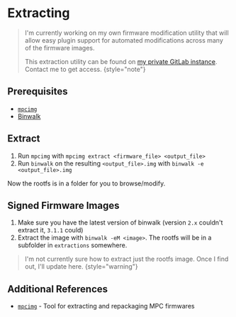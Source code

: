# Extracting

> I'm currently working on my own firmware modification utility that will allow easy plugin support for automated
> modifications across many of the firmware images.
>
> This extraction utility can be found
> on [my private GitLab instance](https://gitlab.randomcpu.com/engine-os/inmusic-firmware-modification-framework). Contact
> me to get access.
> {style="note"}

## Prerequisites

* [`mpcimg`](https://github.com/TheKikGen/MPC-LiveXplore/blob/master/imgmaker/mpcimg)
* [Binwalk](https://github.com/ReFirmLabs/binwalk)

## Extract

1. Run `mpcimg` with `mpcimg extract <firmware_file> <output_file>`
2. Run `binwalk` on the resulting `<output_file>.img` with `binwalk -e <output_file>.img`

Now the rootfs is in a folder for you to browse/modify.

## Signed Firmware Images

1. Make sure you have the latest version of binwalk (version `2.x` couldn't extract it, `3.1.1` could)
2. Extract the image with `binwalk -eM <image>`. The rootfs will be in a subfolder in `extractions` somewhere.

> I'm not currently sure how to extract just the rootfs image. Once I find out, I'll update here.
> {style="warning"}

## Additional References

* [`mpcimg`](https://github.com/TheKikGen/MPC-LiveXplore/blob/master/imgmaker/mpcimg) - Tool for extracting and
  repackaging MPC firmwares
